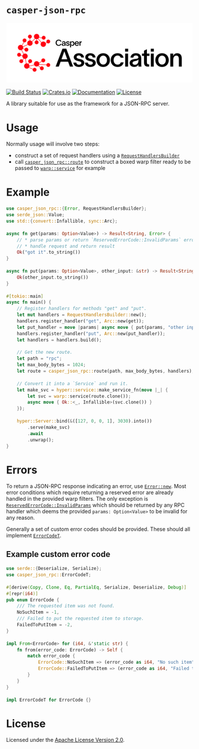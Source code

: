 # `casper-json-rpc`

[![LOGO](https://raw.githubusercontent.com/casper-network/casper-node/master/images/casper-association-logo-primary.svg)](https://casper.network/)

[![Build Status](https://drone-auto-casper-network.casperlabs.io/api/badges/casper-network/casper-node/status.svg?branch=dev)](http://drone-auto-casper-network.casperlabs.io/casper-network/casper-node)
[![Crates.io](https://img.shields.io/crates/v/casper-json-rpc)](https://crates.io/crates/casper-json-rpc)
[![Documentation](https://docs.rs/casper-node-macros/badge.svg)](https://docs.rs/casper-json-rpc)
[![License](https://img.shields.io/badge/license-Apache-blue)](https://github.com/casper-network/casper-node/blob/master/LICENSE)

A library suitable for use as the framework for a JSON-RPC server.

# Usage

Normally usage will involve two steps:
  * construct a set of request handlers using a
    [`RequestHandlersBuilder`](https://docs.rs/casper-json-rpc/latest/casper_json_rpc/struct.RequestHandlersBuilder.html)
  * call [`casper_json_rpc::route`](https://docs.rs/casper-json-rpc/latest/casper_json_rpc/fn.route.html) to construct a
    boxed warp filter ready to be passed to [`warp::service`](https://docs.rs/warp/latest/warp/fn.service.html) for
    example

# Example

```rust
use casper_json_rpc::{Error, RequestHandlersBuilder};
use serde_json::Value;
use std::{convert::Infallible, sync::Arc};

async fn get(params: Option<Value>) -> Result<String, Error> {
    // * parse params or return `ReservedErrorCode::InvalidParams` error
    // * handle request and return result
    Ok("got it".to_string())
}

async fn put(params: Option<Value>, other_input: &str) -> Result<String, Error> {
    Ok(other_input.to_string())
}

#[tokio::main]
async fn main() {
    // Register handlers for methods "get" and "put".
    let mut handlers = RequestHandlersBuilder::new();
    handlers.register_handler("get", Arc::new(get));
    let put_handler = move |params| async move { put(params, "other input").await };
    handlers.register_handler("put", Arc::new(put_handler));
    let handlers = handlers.build();

    // Get the new route.
    let path = "rpc";
    let max_body_bytes = 1024;
    let route = casper_json_rpc::route(path, max_body_bytes, handlers);

    // Convert it into a `Service` and run it.
    let make_svc = hyper::service::make_service_fn(move |_| {
        let svc = warp::service(route.clone());
        async move { Ok::<_, Infallible>(svc.clone()) }
    });

    hyper::Server::bind(&([127, 0, 0, 1], 3030).into())
        .serve(make_svc)
        .await
        .unwrap();
}
```

# Errors

To return a JSON-RPC response indicating an error, use
[`Error::new`](https://docs.rs/casper-json-rpc/latest/casper_json_rpc/struct.Error.html#method.new).  Most error
conditions which require returning a reserved error are already handled in the provided warp filters.  The only
exception is
[`ReservedErrorCode::InvalidParams`](https://docs.rs/casper-json-rpc/latest/casper_json_rpc/enum.ReservedErrorCode.html#variant.InvalidParams)
which should be returned by any RPC handler which deems the provided `params: Option<Value>` to be invalid for any
reason.

Generally a set of custom error codes should be provided.  These should all implement
[`ErrorCodeT`](https://docs.rs/casper-json-rpc/latest/casper_json_rpc/trait.ErrorCodeT.html).

## Example custom error code

```rust
use serde::{Deserialize, Serialize};
use casper_json_rpc::ErrorCodeT;

#[derive(Copy, Clone, Eq, PartialEq, Serialize, Deserialize, Debug)]
#[repr(i64)]
pub enum ErrorCode {
    /// The requested item was not found.
    NoSuchItem = -1,
    /// Failed to put the requested item to storage.
    FailedToPutItem = -2,
}

impl From<ErrorCode> for (i64, &'static str) {
    fn from(error_code: ErrorCode) -> Self {
        match error_code {
            ErrorCode::NoSuchItem => (error_code as i64, "No such item"),
            ErrorCode::FailedToPutItem => (error_code as i64, "Failed to put item"),
        }
    }
}

impl ErrorCodeT for ErrorCode {}
```

# License

Licensed under the [Apache License Version 2.0](https://github.com/casper-network/casper-node/blob/master/LICENSE).
